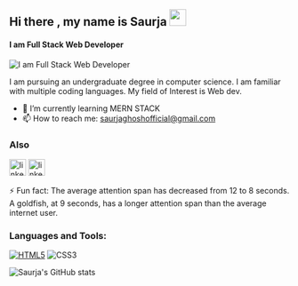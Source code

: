 ## Hi there , my name is Saurja     <img src="https://raw.githubusercontent.com/MartinHeinz/MartinHeinz/master/wave.gif" width="30px">

#### I am Full Stack Web Developer


![I am Full Stack Web Developer](https://blog.bit.ai/wp-content/uploads/2018/09/How-to-Embed-GitHub-Gists-in-Your-Documents-Blog-Banner.png)

I am pursuing an undergraduate degree in computer science. I am familiar with multiple coding languages. My field of Interest is Web dev.


- 🌱 I’m currently learning MERN STACK 
- 📫 How to reach me:  saurjaghoshofficial@gmail.com
### Also
[<img src='https://img.shields.io/badge/linkedin-%230077B5.svg?&style=for-the-badge&logo=linkedin&logoColor=white' alt='linkedin' height='30'>](https://www.linkedin.com/in/saurjaghosh/) 
[<img src='https://img.shields.io/badge/instagram-%23E4405F.svg?&style=for-the-badge&logo=instagram&logoColor=white' alt='linkedin' height='30'>](https://www.instagram.com/it.is.sg/) 

⚡ Fun fact: The average attention span has decreased from 12 to 8 seconds. A goldfish, at 9 seconds, has a longer attention span than the average internet user.

 ### Languages and Tools:

[<img src="https://img.shields.io/badge/html5%20-%23E34F26.svg?&style=for-the-badge&logo=html5&logoColor=white" alt="HTML5">](https://img.shields.io/badge/html5%20-%23E34F26.svg?&style=for-the-badge&logo=html5&logoColor=white) 
<img src="https://img.shields.io/badge/css3%20-%231572B6.svg?&style=for-the-badge&logo=css3&logoColor=white" alt="CSS3">
<img src="https://img.shields.io/badge/bootstrap%20-%23563D7C.svg?&style=for-the-badge&logo=bootstrap&logoColor=white" alt="">
<img src="https://img.shields.io/badge/javascript%20-%23323330.svg?&style=for-the-badge&logo=javascript&logoColor=%23F7DF1E" alt="">
<img src="https://img.shields.io/badge/php-%23777BB4.svg?&style=for-the-badge&logo=php&logoColor=white" alt="">
<img src="https://img.shields.io/badge/mysql-%2300f.svg?&style=for-the-badge&logo=mysql&logoColor=white" alt="">
<img src="https://img.shields.io/badge/node.js%20-%2343853D.svg?&style=for-the-badge&logo=node.js&logoColor=white" alt="">
<img src="https://img.shields.io/badge/express.js%20-%23404d59.svg?&style=for-the-badge" alt="">
<img src="https://img.shields.io/badge/react%20-%2320232a.svg?&style=for-the-badge&logo=react&logoColor=%2361DAFB" alt="">
<img src="https://img.shields.io/badge/python%20-%2314354C.svg?&style=for-the-badge&logo=python&logoColor=white" alt="">
<img src="https://img.shields.io/badge/django%20-%23092E20.svg?&style=for-the-badge&logo=django&logoColor=white" alt="">
<img src="https://img.shields.io/badge/c%20-%2300599C.svg?&style=for-the-badge&logo=c&logoColor=white" alt="">
<img src="https://img.shields.io/badge/c++%20-%2300599C.svg?&style=for-the-badge&logo=c%2B%2B&logoColor=white" alt="">
<img src="https://img.shields.io/badge/java-%23ED8B00.svg?&style=for-the-badge&logo=java&logoColor=white" alt="">

<!--https://github.com/alexandresanlim/Badges4-README.md-Profile-->

![Saurja's GitHub stats](https://github-readme-stats.vercel.app/api?username=Saurja&show_icons=true)

